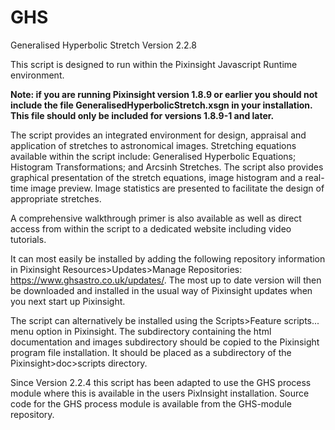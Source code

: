 # GHS
Generalised Hyperbolic Stretch Version 2.2.8

This script is designed to run within the Pixinsight Javascript Runtime environment.

<b>Note: if you are running Pixinsight version 1.8.9 or earlier you should not include the file GeneralisedHyperbolicStretch.xsgn in your installation.  This file should only be included for versions 1.8.9-1 and later.</b>

The script provides an integrated environment for design, appraisal and application of stretches to astronomical images.  Stretching equations available within the script include: Generalised Hyperbolic Equations; Histogram Transformations; and Arcsinh Stretches. The script also provides graphical presentation of the stretch equations, image histogram and a real-time image preview.  Image statistics are presented to facilitate the design of appropriate stretches.

A comprehensive walkthrough primer is also available as well as direct access from within the script to a dedicated website including video tutorials.

It can most easily be installed by adding the following repository information in Pixinsight Resources>Updates>Manage Repositories: https://www.ghsastro.co.uk/updates/.  The most up to date version will then be downloaded and installed in the usual way of Pixinsight updates when you next start up Pixinsight.

The script can alternatively be installed using the Scripts>Feature scripts... menu option in Pixinsight. The subdirectory containing the html documentation and images subdirectory should be copied to the Pixinsight program file installation.  It should be placed as a subdirectory of the Pixinsight>doc>scripts directory.  

Since Version 2.2.4 this script has been adapted to use the GHS process module where this is available in the users PixInsight installation.  Source code for the GHS process module is available from the GHS-module repository.
